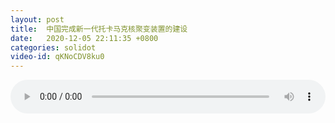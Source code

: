 ```yaml
---
layout: post
title:  中国完成新一代托卡马克核聚变装置的建设
date:   2020-12-05 22:11:35 +0800
categories: solidot
video-id: qKNoCDV8ku0
---
```


<audio src="/assets/d611e0fddc17a5548d394f0b898a6b6b.mp3" style="width: 100%;" controls></audio>

